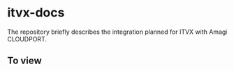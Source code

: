 # itvx-docs

The repository briefly describes the integration planned for ITVX with Amagi CLOUDPORT.

## To view
